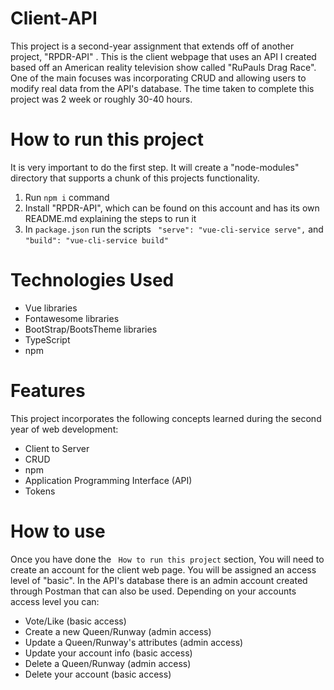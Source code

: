 # Client-API
This project is a second-year assignment that extends off of another project, "RPDR-API" . This is the client webpage that uses an API I created based off an American reality television show called "RuPauls Drag Race".  One of the main focuses was incorporating CRUD and allowing users to modify real data from the API's database. The time taken to complete this project was 2 week or roughly 30-40 hours.

# How to run this project
It is very important to do the first step. It will create a "node-modules" directory that supports a chunk of this projects functionality.
1. Run `npm i` command
2. Install "RPDR-API", which can be found on this account and has its own README.md explaining the steps to run it
3. In `package.json` run the scripts ` "serve": "vue-cli-service serve",` and `"build": "vue-cli-service build"`

# Technologies Used
  - Vue libraries
  - Fontawesome libraries
  - BootStrap/BootsTheme libraries
  - TypeScript
  - npm

# Features
This project incorporates the following concepts learned during the second year of web development:
  - Client to Server
  - CRUD
  - npm
  - Application Programming Interface (API)
  - Tokens

# How to use
Once you have done the ` How to run this project` section, You will need to create an account for the client web page. You will be assigned an access level of "basic". In the API's database there is an admin account created through Postman that can also be used. Depending on your accounts access level you can:
-   Vote/Like (basic access)
-   Create a new Queen/Runway (admin access)
-   Update a Queen/Runway's attributes (admin access)
-   Update your account info (basic access)
-   Delete a Queen/Runway (admin access)
-   Delete your account (basic access)
